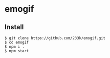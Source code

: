 # emogif
## Install
```
$ git clone https://github.com/233k/emogif.git
$ cd emogif
$ npm i .
$ npm start
```

